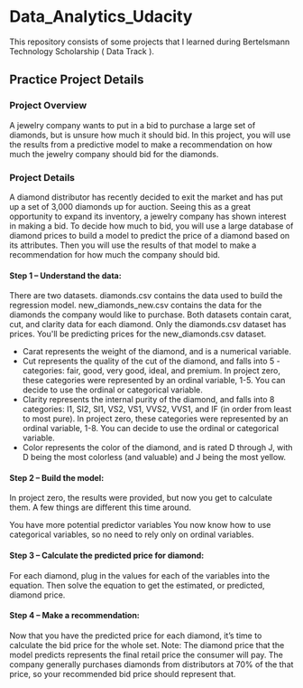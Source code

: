 # Data_Analytics_Udacity
This repository consists of some projects that I learned during Bertelsmann Technology Scholarship ( Data Track ).

## Practice Project Details

### Project Overview
A jewelry company wants to put in a bid to purchase a large set of diamonds, but is unsure how much it should bid. In this project, you will use the results from a predictive model to make a recommendation on how much the jewelry company should bid for the diamonds.

### Project Details
A diamond distributor has recently decided to exit the market and has put up a set of 3,000 diamonds up for auction. Seeing this as a great opportunity to expand its inventory, a jewelry company has shown interest in making a bid. To decide how much to bid, you will use a large database of diamond prices to build a model to predict the price of a diamond based on its attributes. Then you will use the results of that model to make a recommendation for how much the company should bid.

#### Step 1 – Understand the data: 
There are two datasets. diamonds.csv contains the data used to build the regression model. new_diamonds_new.csv contains the data for the diamonds the company would like to purchase. Both datasets contain carat, cut, and clarity data for each diamond. Only the diamonds.csv dataset has prices. You'll be predicting prices for the new_diamonds.csv dataset.

- Carat represents the weight of the diamond, and is a numerical variable.
- Cut represents the quality of the cut of the diamond, and falls into 5 - categories: fair, good, very good, ideal, and premium. In project zero, these categories were represented by an ordinal variable, 1-5. You can decide to use the ordinal or categorical variable.
- Clarity represents the internal purity of the diamond, and falls into 8 categories: I1, SI2, SI1, VS2, VS1, VVS2, VVS1, and IF (in order from least to most pure). In project zero, these categories were represented by an ordinal variable, 1-8. You can decide to use the ordinal or categorical variable.
- Color represents the color of the diamond, and is rated D through J, with D being the most colorless (and valuable) and J being the most yellow.

#### Step 2 – Build the model: 
In project zero, the results were provided, but now you get to calculate them. A few things are different this time around.

You have more potential predictor variables
You now know how to use categorical variables, so no need to rely only on ordinal variables.

#### Step 3 – Calculate the predicted price for diamond: 
For each diamond, plug in the values for each of the variables into the equation. Then solve the equation to get the estimated, or predicted, diamond price.

#### Step 4 – Make a recommendation: 
Now that you have the predicted price for each diamond, it’s time to calculate the bid price for the whole set. Note: The diamond price that the model predicts represents the final retail price the consumer will pay. The company generally purchases diamonds from distributors at 70% of the that price, so your recommended bid price should represent that.
